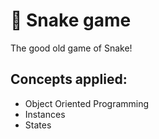 # 🐍 Snake game
The good old game of Snake!

## Concepts applied:
- Object Oriented Programming 
- Instances
- States

